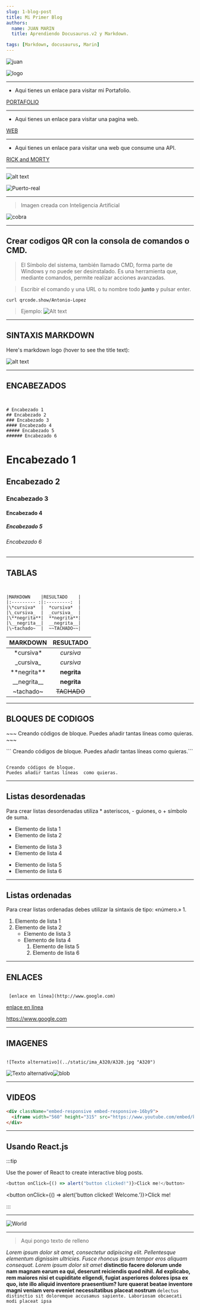 ```yaml
---
slug: 1-blog-post
title: Mi Primer Blog
authors:
  name: JUAN MARIN
  title: Aprendiendo Docusaurus.v2 y Markdown.

tags: [Markdown, docusaurus, Marin]
---
```


![juan](../static/img-png/juan3.png)

![logo](./imagenes/logo.jpg)

---

- Aqui tienes un enlace para visitar mi Portafolio.

[PORTAFOLIO](https://juamaya.github.io/portafolio)

---



- Aqui tienes un enlace para visitar una pagina web. 

[WEB](https://juamaya.github.io/web)

---



- Aqui tienes un enlace para visitar una web que consume una API. 

[RICK and MORTY](https://juamaya.github.io/morty)

---

![alt text][logo]

![Puerto-real](../static/img-blog/puerto-real.jpg)

---
> Imagen creada con Inteligencia Artificial

![cobra](../static/img-png/cobra.png)

---



## Crear codigos QR con la consola de comandos o CMD.




> El Símbolo del sistema, también llamado CMD, forma parte de Windows y no puede ser desinstalado. Es una herramienta que, mediante comandos, permite realizar acciones avanzadas.

> Escribir el comando y una URL o tu nombre todo **junto** y pulsar enter.

`curl qrcode.show/Antonio-Lopez ` 

> Ejemplo:
  ![Alt text](./imagenes/qr.png)  
 
---
 




## SINTAXIS MARKDOWN

Here's markdown logo (hover to see the title text):

![alt text][logo]

[logo]: https://github.com/adam-p/markdown-here/raw/master/src/common/images/icon48.png "Este es el logo de Markdown"

---

## ENCABEZADOS

```


# Encabezado 1
## Encabezado 2
### Encabezado 3
#### Encabezado 4
##### Encabezado 5
###### Encabezado 6

```

# Encabezado 1

## Encabezado 2

### Encabezado 3

#### Encabezado 4

##### Encabezado 5

###### Encabezado 6

---

## TABLAS

```


|MARKDOWN	 |RESULTADO    |
|:--------- :|:---------:  |
|\*cursiva*  |	*cursiva*  |
|\_cursiva_  |	_cursiva_  |
|\**negrita**|	**negrita**|
|\__negrita__|	__negrita__|
|\~tachado~  |  ~~TACHADO~~|

```

|    MARKDOWN     |  RESULTADO  |
| :-------------: | :---------: |
|   \*cursiva\*   |  _cursiva_  |
|   \_cursiva\_   |  _cursiva_  |
| \*\*negrita\*\* | **negrita** |
| \_\_negrita\_\_ | **negrita** |
|   \~tachado~    | ~~TACHADO~~ |

---

## BLOQUES DE CODIGOS

\~~~
Creando códigos de bloque.
Puedes añadir tantas líneas como quieras. ~~~

\```
Creando códigos de bloque.
Puedes añadir tantas líneas como quieras.```

```

Creando códigos de bloque.
Puedes añadir tantas líneas  como quieras.
```

---

## Listas desordenadas

Para crear listas desordenadas utiliza \* asteriscos, - guiones, o + símbolo de suma.

- Elemento de lista 1
- Elemento de lista 2

* Elemento de lista 3
* Elemento de lista 4

- Elemento de lista 5
- Elemento de lista 6

---

## Listas ordenadas

Para crear listas ordenadas debes utilizar la sintaxis de tipo: «número.» 1.

1. Elemento de lista 1
2. Elemento de lista 2
   - Elemento de lista 3
   - Elemento de lista 4
     1. Elemento de lista 5
     2. Elemento de lista 6

---

## ENLACES

```

 [enlace en línea](http://www.google.com)
```

[enlace en línea](https://www.google.com)

<https://www.google.com>

---

## IMAGENES

```

![Texto alternativo](../static/ima_A320/A320.jpg "A320")
```

![Texto alternativo](../static/ima_A320/A320.jpg "A320")![blob](../static/img-svg/blob1.svg "blob")

---

## VIDEOS

```html
<div className="embed-responsive embed-responsive-16by9">
  <iframe width="560" height="315" src="https://www.youtube.com/embed/kKHGgRUfNfc" title="YouTube video player" frameBorder="0" allow="accelerometer; autoplay; clipboard-write; encrypted-media; gyroscope; picture-in-picture; web-share" allowFullScreen></iframe>
</div>
```

 


---

## Usando React.js

:::tip

Use the power of React to create interactive blog posts.

```js
<button onClick={() => alert("button clicked!")}>Click me!</button>
```

<button onClick={() => alert('button clicked! Welcome.')}>Click me!</button>

:::

---
 
 ![World](../static/img-svg/World.svg)   
 
 

 

---
> Aqui pongo texto de relleno

_Lorem ipsum dolor sit amet, consectetur adipiscing elit. Pellentesque elementum dignissim ultricies. Fusce rhoncus ipsum tempor eros aliquam consequat. Lorem ipsum dolor sit amet_
**distinctio facere dolorum unde nam magnam earum ea qui, deserunt reiciendis quod nihil. Ad explicabo, rem maiores nisi et cupiditate eligendi, fugiat asperiores dolores ipsa ex quo, iste illo aliquid inventore praesentium? Iure quaerat beatae inventore magni veniam vero eveniet necessitatibus placeat nostrum** `delectus distinctio sit doloremque accusamus sapiente. Laboriosam obcaecati modi placeat ipsa `

